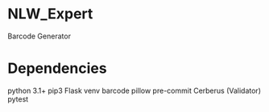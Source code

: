# NLW_Expert
 Barcode Generator


# Dependencies
python 3.1+
pip3
Flask
venv
barcode
pillow
pre-commit 
Cerberus (Validator)
pytest

